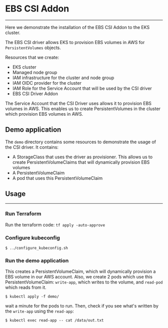 # EBS CSI Addon
---

Here we demonstrate the installation of the EBS CSI Addon to the EKS cluster.

The EBS CSI driver allows EKS to provision EBS volumes in AWS for `PersistentVolumes` objects.

Resources that we create:
* EKS cluster
* Managed node group
* IAM infrastructure for the cluster and node group
* IAM OIDC provider for the cluster
* IAM Role for the Service Account that will be used by the CSI driver
* EBS CSI Driver Addon

The Service Account that the CSI Driver uses allows it to provision EBS volumes in AWS.
This enables us to create PersistentVolumes in the cluster which provision EBS volumes in AWS.

## Demo application
The `demo` directory contains some resources to demonstrate the usage of the CSI driver.
It contains:
* A StorageClass that uses the driver as provisioner. This allows us to create PersistentVolumeClaims that will dynamically provision EBS volumes
* A PersistentVolumeClaim
* A pod that uses this PersistentVolumeClaim


## Usage
---

### Run Terraform
Run the terraform code: `tf apply -auto-approve`

### Configure kubeconfig
```
$ ../configure_kubeconfig.sh
```

### Run the demo application
This creates a PersistentVolumeClaim, which will dynamically provision a EBS volume in our AWS account.
Also, we create 2 pods which use this PersistentVolumeClaim: `write-app`, which writes to the volume,
and `read-pod` which reads from it.

```
$ kubectl apply -f demo/
```
wait a minute for the pods to run. Then, check if you see what's written by the `write-app` using the `read-app`:
```
$ kubectl exec read-app -- cat /data/out.txt
```

